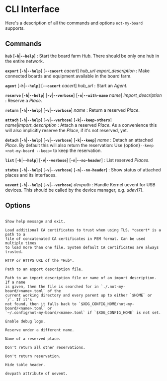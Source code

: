 # CLI Interface

Here's a description of all the commands and options `not-my-board` supports.

## Commands

**`hub`** \[**`-h`**|**`--help`**\]
: Start the board farm *Hub*. There should be only one hub in the entire
  network.

**`export`** \[**`-h`**|**`--help`**\] \[**`--cacert`** *cacert*\] *hub_url* *export_description*
: Make connected boards and equipment available in the board farm.

**`agent`** \[**`-h`**|**`--help`**\] \[**`--cacert`** *cacert*\] *hub_url*
: Start an *Agent*.

**`reserve`** \[**`-h`**|**`--help`**\] \[**`-v`**|**`--verbose`**\] \[**`-n`**|**`--with-name`** *name*\] *import_description*
: Reserve a *Place*.

**`return`** \[**`-h`**|**`--help`**\] \[**`-v`**|**`--verbose`**\] *name*
: Return a reserved *Place*.

**`attach`** \[**`-h`**|**`--help`**\] \[**`-v`**|**`--verbose`**\] \[**`-k`**|**`--keep-others`**\] *name*|*import_description*
: Attach a reserved *Place*. As a convenience this will also implicitly reserve
  the *Place*, if it's not reserved, yet.

**`detach`** \[**`-h`**|**`--help`**\] \[**`-v`**|**`--verbose`**\] \[**`-k`**|**`--keep`**\] *name*
: Detach an attached *Place*. By default this will also return the reservation:
  Use {option}`--keep <not-my-board --keep>` to keep the reservation.

**`list`** \[**`-h`**|**`--help`**\] \[**`-v`**|**`--verbose`**\] \[**`-n`**|**`--no-header`**\]
: List reserved *Places*.

**`status`** \[**`-h`**|**`--help`**\] \[**`-v`**|**`--verbose`**\] \[**`-n`**|**`--no-header`**\]
: Show status of attached places and its interfaces.

**`uevent`** \[**`-h`**|**`--help`**\] \[**`-v`**|**`--verbose`**\] *devpath*
: Handle Kernel uevent for USB devices. This should be called by the device
  manager, e.g. *udev*(7).

## Options

```{program} not-my-board
```

```{option} -h, --help
Show help message and exit.
```

```{option} --cacert cacert
Load additional CA certificates to trust when using TLS. *cacert* is a path to a
file of concatenated CA certificates in PEM format. Can be used multiple times
to load more than one file. System default CA certificates are always trusted.
```

```{option} hub_url
HTTP or HTTPS URL of the *Hub*.
```

```{option} export_description
Path to an export description file.
```

```{option} import_description
Path to an import description file or name of an import description. If a name
is given, then the file is searched for in `./.not-my-board/<name>.toml` of the
current working directory and every parent up to either `$HOME` or `/`. If it's
not found, then it falls back to `$XDG_CONFIG_HOME/not-my-board/<name>.toml` or
`~/.config/not-my-board/<name>.toml` if `$XDG_CONFIG_HOME` is not set.
```

```{option} -v, --verbose
Enable debug logs.
```

```{option} -n name, --with-name name
Reserve under a different name.
```

```{option} name
Name of a reserved place.
```

```{option} -k, --keep-others
Don't return all other reservations.
```

```{option} -k, --keep
Don't return reservation.
```

```{option} -n, --no-header
Hide table header.
```

```{option} devpath
devpath attribute of uevent.
```

